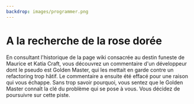 ```yaml
---
backdrop: images/programmer.png
---
```


# A la recherche de la rose dorée

En consultant l'historique de la page wiki consacrée au destin funeste de Maurice et Katia Craft, vous découvrez un commentaire d'un développeur dont le pseudo est Golden Master, qui les mettait en garde contre un refactoring trop hâtif. Le commentaire a ensuite été effacé pour une raison qui vous échappe.
Sans trop savoir pourquoi, vous sentez que le Golden Master connaît la clé du problème qui se pose à vous. Vous décidez de poursuivre sur cette piste.

<Page url="/poursuite-golden-master/108" instructions="" action="Suivre cette piste" condition="none" />

